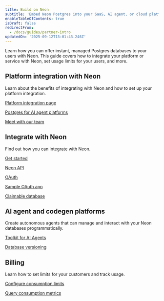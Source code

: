 ```yaml
---
title: Build on Neon
subtitle: 'Embed Neon Postgres into your SaaS, AI agent, or cloud platform'
enableTableOfContents: true
isDraft: false
redirectFrom:
  - /docs/guides/partner-intro
updatedOn: '2025-09-12T13:01:43.246Z'
---
```


Learn how you can offer instant, managed Postgres databases to your users with Neon. This guide covers how to integrate your platform or service with Neon, set usage limits for your users, and more.

<CTA title="Explore our platform integration success stories" description="Discover how platforms like <a href='/blog/neon-postgres-on-vercel'>Vercel</a>, <a href='https://www.linkedin.com/posts/nikitashamgunov_heres-the-story-on-how-we-accidentally-created-activity-7242909460304699393-6mr2/'>Replit</a>, <a href='/blog/how-retool-uses-retool-and-the-neon-api-to-manage-300k-postgres-databases'>Retool</a>, and <a href='https://www.koyeb.com/blog/serverless-postgres-public-preview'>Koyeb</a> have integrated Neon into their platforms." isIntro></CTA>

## Platform integration with Neon

Learn about the benefits of integrating with Neon and how to set up your platform integration.

<DetailIconCards>

<a href="/platforms" description="Read about the benefits of integrating with Neon" icon="handshake">Platform integration page</a>

<a href="/use-cases/ai-agents" description="Learn how agents and codegen platforms integrate Neon as their database backend" icon="handshake">Postgres for AI agent platforms</a>

<a href="/contact-sales" description="Request a meeting with our team to learn more" icon="todo">Meet with our team</a>

</DetailIconCards>

## Integrate with Neon

Find out how you can integrate with Neon.

<DetailIconCards>

<a href="/docs/guides/platform-integration-get-started" description="Learn the essentials for integrating with Neon" icon="import">Get started</a>

<a href="/docs/reference/api-reference" description="Integrate using the Neon API" icon="transactions">Neon API</a>

<a href="/docs/guides/oauth-integration" description="Integrate with Neon using OAuth" icon="check">OAuth</a>

<a href="https://github.com/neondatabase/neon-branches-visualizer" description="Check out a sample OAuth application" icon="lock-landscape">Sample OAuth app</a>

<a href="/docs/workflows/claimable-database-integration" description="Manage Neon projects for users with the database claim API" icon="transactions">Claimable database</a>

</DetailIconCards>


## AI agent and codegen platforms

Create autonomous agents that can manage and interact with your Neon databases programmatically.

<DetailIconCards>
<a href="https://github.com/neondatabase/toolkit" description="Spin up a Postgres database in seconds" icon="openai">Toolkit for AI Agents</a>

<a href="/docs/ai/ai-database-versioning" description="How AI agents and codegen platforms use Neon snapshot APIs for database versioning" icon="openai">Database versioning</a>
</DetailIconCards>

## Billing

Learn how to set limits for your customers and track usage.

<DetailIconCards>

<a href="/docs/guides/consumption-limits" description="Use the Neon API to set consumption limits for your customers" icon="cheque">Configure consumption limits</a>

<a href="/docs/guides/consumption-metrics" description="Track usage with Neon's consumption metrics APIs" icon="queries">Query consumption metrics</a>

</DetailIconCards>
